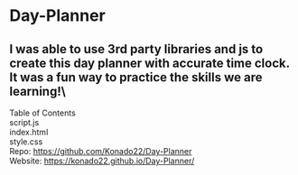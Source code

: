 # Day-Planner
## I was able to use 3rd party libraries and js to create this day planner with accurate time clock. It was a fun way to practice the skills we are learning!\
Table of Contents \
script.js\
index.html\
style.css\
Repo:  https://github.com/Konado22/Day-Planner \
Website: https://konado22.github.io/Day-Planner/ 
